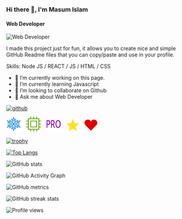 ### Hi there 👋, I'm Masum Islam
#### Web Developer
![Web Developer](https://media-exp1.licdn.com/dms/image/C4E03AQGb_atvY1szRA/profile-displayphoto-shrink_200_200/0/1650736302750?e=1658361600&v=beta&t=WhaqgCWkfH-YHwQZd0dWSJAORjFWT3ZNUl3h9NcHNC8)

I made this project just for fun, it allows you to create nice and simple GitHub Readme files that you can copy/paste and use in your profile.

Skills: Node JS / REACT / JS / HTML / CSS

- 🔭 I’m currently working on this page. 
- 🌱 I’m currently learning Javascript 
- 👯 I’m looking to collaborate on Github 
- 💬 Ask me about Web Developer 


[<img src='https://cdn.jsdelivr.net/npm/simple-icons@3.0.1/icons/github.svg' alt='github' height='40'>](https://github.com/masum6568)  

<a href='https://archiveprogram.github.com/'><img src='https://raw.githubusercontent.com/acervenky/animated-github-badges/master/assets/acbadge.gif' width='40' height='40'></a> <a href='https://docs.github.com/en/developers'><img src='https://raw.githubusercontent.com/acervenky/animated-github-badges/master/assets/devbadge.gif' width='40' height='40'></a> <a href='https://github.com/pricing'><img src='https://raw.githubusercontent.com/acervenky/animated-github-badges/master/assets/pro.gif' width='40' height='40'></a> <a href='https://stars.github.com/'><img src='https://raw.githubusercontent.com/acervenky/animated-github-badges/master/assets/starbadge.gif' width='35' height='35'></a> <a href='https://docs.github.com/en/github/supporting-the-open-source-community-with-github-sponsors'><img src='https://raw.githubusercontent.com/acervenky/animated-github-badges/master/assets/sponsorbadge.gif' width='35' height='35'></a> 

[![trophy](https://github-profile-trophy.vercel.app/?username=masum6568)](https://github.com/ryo-ma/github-profile-trophy)

[![Top Langs](https://github-readme-stats.vercel.app/api/top-langs/?username=masum6568)](https://github.com/anuraghazra/github-readme-stats)

![GitHub stats](https://github-readme-stats.vercel.app/api?username=masum6568&show_icons=true)  

![GitHub Activity Graph](https://activity-graph.herokuapp.com/graph?username=masum6568)  

![GitHub metrics](https://metrics.lecoq.io/masum6568)  

![GitHub streak stats](https://github-readme-streak-stats.herokuapp.com/?user=masum6568)  

![Profile views](https://gpvc.arturio.dev/masum6568)  
